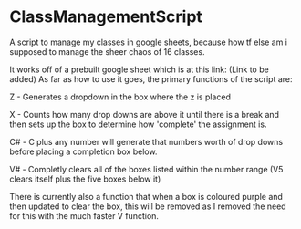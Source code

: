 # ClassManagementScript
A script to manage my classes in google sheets, because how tf else am i supposed to manage the sheer chaos of 16 classes.

It works off of a prebuilt google sheet which is at this link: (Link to be added)
As far as how to use it goes, the primary functions of the script are:

Z - Generates a dropdown in the box where the z is placed

X - Counts how many drop downs are above it until there is a break and then sets up the box to determine how 'complete' the assignment is.

C# - C plus any number will generate that numbers worth of drop downs before placing a completion box below.

V# - Completly clears all of the boxes listed within the number range (V5 clears itself plus the five boxes below it)

There is currently also a function that when a box is coloured purple and then updated to clear the box, this will be removed as I removed the need for this with the much faster V function.
